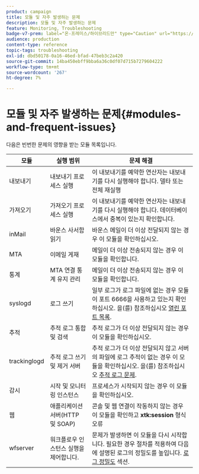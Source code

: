 ```yaml
---
product: campaign
title: 모듈 및 자주 발생하는 문제
description: 모듈 및 자주 발생하는 문제
feature: Monitoring, Troubleshooting
badge-v7-prem: label="온-프레미스/하이브리드만" type="Caution" url="https://experienceleague.adobe.com/docs/campaign-classic/using/installing-campaign-classic/architecture-and-hosting-models/hosting-models-lp/hosting-models.html?lang=ko" tooltip="온-프레미스 및 하이브리드 배포에만 적용"
audience: production
content-type: reference
topic-tags: troubleshooting
exl-id: dbd50178-0a16-46ed-bfad-47beb3c2a420
source-git-commit: 14ba450ebff9bba6a36c0df07d715b7279604222
workflow-type: tm+mt
source-wordcount: '267'
ht-degree: 7%

---
```


# 모듈 및 자주 발생하는 문제{#modules-and-frequent-issues}



다음은 빈번한 문제의 영향을 받는 모듈 목록입니다.

<table> 
 <thead> 
  <tr> 
   <th> 모듈 </th> 
   <th> 실행 범위 </th> 
   <th> 문제 해결 </th> 
  </tr> 
 </thead> 
 <tbody> 
  <tr> 
   <td> 내보내기 </td> 
   <td> 내보내기 프로세스 실행<br /> </td> 
   <td> 이 내보내기를 예약한 연산자는 내보내기를 다시 실행해야 합니다. 델타 또는 전체 재실행<br /> </td> 
  </tr> 
  <tr> 
   <td> 가져오기 </td> 
   <td> 가져오기 프로세스 실행<br /> </td> 
   <td> 이 내보내기를 예약한 연산자는 내보내기를 다시 실행해야 합니다. 데이터베이스에서 중복이 있는지 확인합니다.<br /> </td> 
  </tr> 
  <tr> 
   <td> inMail </td> 
   <td> 바운스 사서함 읽기<br /> </td> 
   <td> 바운스 메일이 더 이상 전달되지 않는 경우 이 모듈을 확인하십시오.<br /> </td> 
  </tr> 
  <tr> 
   <td> MTA </td> 
   <td> 이메일 게재<br /> </td> 
   <td> 메일이 더 이상 전송되지 않는 경우 이 모듈을 확인합니다.<br /> </td> 
  </tr> 
  <tr> 
   <td> 통계 </td> 
   <td> MTA 연결 통계 유지 관리<br /> </td> 
   <td> 메일이 더 이상 전송되지 않는 경우 이 모듈을 확인합니다.<br /> </td> 
  </tr> 
  <tr> 
   <td> syslogd </td> 
   <td> 로그 쓰기<br /> </td> 
   <td> 일부 로그가 로그 파일에 없는 경우 모듈이 포트 6666을 사용하고 있는지 확인하십시오. 을(를) 참조하십시오 <a href="../../production/using/general-architecture.md#list-of-open-ports" target="_blank">열린 포트 목록</a>.<br /> </td> 
  </tr> 
  <tr> 
   <td> 추적 </td> 
   <td> 추적 로그 통합 및 검색<br /> </td> 
   <td> 추적 로그가 더 이상 전달되지 않는 경우 이 모듈을 확인하십시오.<br /> </td> 
  </tr> 
  <tr> 
   <td> trackinglogd </td> 
   <td> 추적 로그 쓰기 및 제거 서버<br /> </td> 
   <td> 추적 로그가 더 이상 전달되지 않고 서버의 파일에 로그 추적이 없는 경우 이 모듈을 확인하십시오. 을(를) 참조하십시오 <a href="../../production/using/tracking-logs-issues.md" target="_blank">추적 로그 문제</a>.<br /> </td> 
  </tr> 
  <tr> 
   <td> 감시 </td> 
   <td> 시작 및 모니터링 인스턴스<br /> </td> 
   <td> 프로세스가 시작되지 않는 경우 이 모듈을 확인하십시오.<br /> </td> 
  </tr> 
  <tr> 
   <td> 웹 </td> 
   <td> 애플리케이션 서버(HTTP 및 SOAP)<br /> </td> 
   <td> 콘솔 및 웹 연결이 작동하지 않는 경우 이 모듈을 확인하고 <strong>xtk:session</strong> 형식 오류<br /> </td> 
  </tr> 
  <tr> 
   <td> wfserver </td> 
   <td> 워크플로우 인스턴스 실행을 제어합니다.<br /> </td> 
   <td> 문제가 발생하면 이 모듈을 다시 시작합니다. 필요한 경우 절차를 적용하여 다음에 설명된 로그의 정밀도를 높입니다. <a href="../../production/using/log-precision.md" target="_blank">로그 정밀도</a> 섹션.<br /> </td> 
  </tr> 
 </tbody> 
</table>
